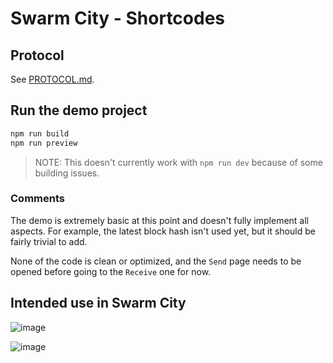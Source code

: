 # Swarm City - Shortcodes

## Protocol

See [PROTOCOL.md](docs/PROTOCOL.md).

## Run the demo project

```sh
npm run build
npm run preview
```

> NOTE: This doesn't currently work with `npm run dev` because of some building issues.

### Comments

The demo is extremely basic at this point and doesn't fully implement all aspects. For example, the latest block hash isn't used yet, but it should be fairly trivial to add.

None of the code is clean or optimized, and the `Send` page needs to be opened before going to the `Receive` one for now.

## Intended use in Swarm City

![image](https://user-images.githubusercontent.com/9036081/164948852-345667af-765c-4055-b827-23fa3f2ba56a.png)

![image](https://user-images.githubusercontent.com/9036081/164948872-d1727651-df69-412f-9a04-154a20bc9a9e.png)
